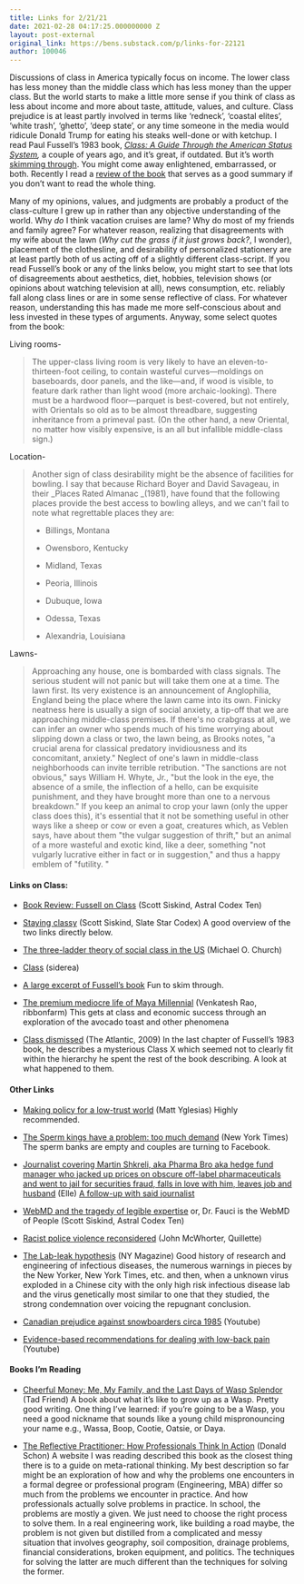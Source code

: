 ```yaml
---
title: Links for 2/21/21
date: 2021-02-28 04:17:25.000000000 Z
layout: post-external
original_link: https://bens.substack.com/p/links-for-22121
author: 100046
---
```


Discussions of class in America typically focus on income. The lower class has less money than the middle class which has less money than the upper class. But the world starts to make a little more sense if you think of class as less about income and more about taste, attitude, values, and culture. Class prejudice is at least partly involved in terms like ‘redneck’, ‘coastal elites’, ‘white trash’, ‘ghetto’, ‘deep state’, or any time someone in the media would ridicule Donald Trump for eating his steaks well-done or with ketchup. I read Paul Fussell’s 1983 book, _[Class: A Guide Through the American Status System](https://www.amazon.com/Class-Through-American-Status-System/dp/0671792253),_ a couple of years ago, and it’s great, if outdated. But it’s worth [skimming through](https://web.archive.org/web/20140314111915/http://www.phenomenologycenter.org/course/status.htm). You might come away enlightened, embarrassed, or both. Recently I read a [review of the book](https://astralcodexten.substack.com/p/book-review-fussell-on-class) that serves as a good summary if you don’t want to read the whole thing.

Many of my opinions, values, and judgments are probably a product of the class-culture I grew up in rather than any objective understanding of the world. Why _do_ I think vacation cruises are lame? Why do most of my friends and family agree? For whatever reason, realizing that disagreements with my wife about the lawn (_Why cut the grass if it just grows back?_, I wonder), placement of the clothesline, and desirability of personalized stationery are at least partly both of us acting off of a slightly different class-script. If you read Fussell’s book or any of the links below, you might start to see that lots of disagreements about aesthetics, diet, hobbies, television shows (or opinions about watching television at all), news consumption, etc. reliably fall along class lines or are in some sense reflective of class. For whatever reason, understanding this has made me more self-conscious about and less invested in these types of arguments. Anyway, some select quotes from the book:

Living rooms-

> The upper-class living room is very likely to have an eleven-to-thirteen-foot ceiling, to contain wasteful curves—moldings on baseboards, door panels, and the like—and, if wood is visible, to feature dark rather than light wood (more archaic-looking). There must be a hardwood floor—parquet is best-covered, but not entirely, with Orientals so old as to be almost threadbare, suggesting inheritance from a primeval past. (On the other hand, a new Oriental, no matter how visibly expensive, is an all but infallible middle-class sign.)

Location-

> Another sign of class desirability might be the absence of facilities for bowling. I say that because Richard Boyer and David Savageau, in their _Places Rated Almanac _(1981), have found that the following places provide the best access to bowling alleys, and we can't fail to note what regrettable places they are:
> 
> - Billings, Montana
> 
> - Owensboro, Kentucky
> 
> - Midland, Texas
> 
> - Peoria, Illinois
> 
> - Dubuque, Iowa
> 
> - Odessa, Texas
> 
> - Alexandria, Louisiana

Lawns-

> Approaching any house, one is bombarded with class signals. The serious student will not panic but will take them one at a time. The lawn first. Its very existence is an announcement of Anglophilia, England being the place where the lawn came into its own. Finicky neatness here is usually a sign of social anxiety, a tip-off that we are approaching middle-class premises. If there's no crabgrass at all, we can infer an owner who spends much of his time worrying about slipping down a class or two, the lawn being, as Brooks notes, "a crucial arena for classical predatory invidiousness and its concomitant, anxiety." Neglect of one's lawn in middle-class neighborhoods can invite terrible retribution. "The sanctions are not obvious," says William H. Whyte, Jr., "but the look in the eye, the absence of a smile, the inflection of a hello, can be exquisite punishment, and they have brought more than one to a nervous breakdown." If you keep an animal to crop your lawn (only the upper class does this), it's essential that it not be something useful in other ways like a sheep or cow or even a goat, creatures which, as Veblen says, have about them "the vulgar suggestion of thrift," but an animal of a more wasteful and exotic kind, like a deer, something "not vulgarly lucrative either in fact or in suggestion," and thus a happy emblem of "futility. "

#### Links on Class: 

- [Book Review: Fussell on Class](https://astralcodexten.substack.com/p/book-review-fussell-on-class) (Scott Siskind, Astral Codex Ten)

- [Staying classy](https://slatestarcodex.com/2016/01/30/staying-classy/) (Scott Siskind, Slate Star Codex) A good overview of the two links directly below.

- [The three-ladder theory of social class in the US](http://sasamat.xen.prgmr.com/michaelochurch/wp/2012/09/10/the-3-ladder-system-of-social-class-in-the-u-s/) (Michael O. Church)

- [Class](https://siderea.livejournal.com/1260265.html?format=light) (siderea)

- [A large excerpt of Fussell’s book](https://web.archive.org/web/20140314111915/http://www.phenomenologycenter.org/course/status.htm) Fun to skim through.

- [The premium mediocre life of Maya Millennial](https://www.ribbonfarm.com/2017/08/17/the-premium-mediocre-life-of-maya-millennial/) (Venkatesh Rao, ribbonfarm) This gets at class and economic success through an exploration of the avocado toast and other phenomena

- [Class dismissed](https://www.theatlantic.com/magazine/archive/2009/03/class-dismissed/307274/) (The Atlantic, 2009) In the last chapter of Fussell’s 1983 book, he describes a mysterious Class X which seemed not to clearly fit within the hierarchy he spent the rest of the book describing. A look at what happened to them. 

#### Other Links

- [Making policy for a low-trust world](https://www.slowboring.com/p/making-policy-for-a-low-trust-world) (Matt Yglesias) Highly recommended.

- [The Sperm kings have a problem: too much demand](https://www.nytimes.com/2021/01/08/business/sperm-donors-facebook-groups.html) (New York Times) The sperm banks are empty and couples are turning to Facebook.

- [Journalist covering Martin Shkreli, aka Pharma Bro aka hedge fund manager who jacked up prices on obscure off-label pharmaceuticals and went to jail for securities fraud, falls in love with him, leaves job and husband](https://www.elle.com/life-love/a35021224/martin-shkreli-christie-smythe-pharma-bro-journalist/) (Elle) [A follow-up with said journalist](https://www.elle.com/life-love/a35036400/christie-smythe-stephanie-clifford-martin-shkreli-story/?utm_source=digg)

- [WebMD and the tragedy of legible expertise](https://astralcodexten.substack.com/p/webmd-and-the-tragedy-of-legible) or, Dr. Fauci is the WebMD of People (Scott Siskind, Astral Codex Ten)

- [Racist police violence reconsidered](https://quillette.com/2020/06/11/racist-police-violence-reconsidered/) (John McWhorter, Quillette) 

- [The Lab-leak hypothesis](https://nymag.com/intelligencer/article/coronavirus-lab-escape-theory.html) (NY Magazine) Good history of research and engineering of infectious diseases, the numerous warnings in pieces by the New Yorker, New York Times, etc. and then, when a unknown virus exploded in a Chinese city with the only high risk infectious disease lab and the virus genetically most similar to one that they studied, the strong condemnation over voicing the repugnant conclusion.

- [Canadian prejudice against snowboarders circa 1985](https://www.youtube.com/watch?v=XPZDEWBzneY) (Youtube)

- [Evidence-based recommendations for dealing with low-back pain](https://www.youtube.com/watch?v=JS5ZCCOv07c) (Youtube)

#### Books I’m Reading

- [Cheerful Money: Me, My Family, and the Last Days of Wasp Splendor](https://www.amazon.com/gp/product/B002NOGF8C/) (Tad Friend) A book about what it’s like to grow up as a Wasp. Pretty good writing. One thing I’ve learned: if you’re going to be a Wasp, you need a good nickname that sounds like a young child mispronouncing your name e.g., Wassa, Boop, Cootie, Oatsie, or Daya.

- [The Reflective Practitioner: How Professionals Think In Action](https://www.amazon.com/Reflective-Practitioner-Professionals-Think-Action/dp/0465068782) (Donald Schon) A website I was reading described this book as the closest thing there is to a guide on meta-rational thinking. My best description so far might be an exploration of how and why the problems one encounters in a formal degree or professional program (Engineering, MBA) differ so much from the problems we encounter in practice. And how professionals actually solve problems in practice. In school, the problems are mostly a given. We just need to choose the right process to solve them. In a real engineering work, like building a road maybe, the problem is not given but distilled from a complicated and messy situation that involves geography, soil composition, drainage problems, financial considerations, broken equipment, and politics. The techniques for solving the latter are much different than the techniques for solving the former.

